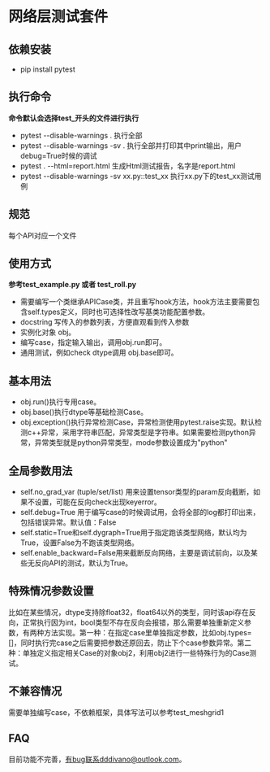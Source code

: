 # 网络层测试套件
## 依赖安装
* pip install pytest

## 执行命令
**命令默认会选择test_开头的文件进行执行**
* pytest --disable-warnings . 执行全部
* pytest --disable-warnings -sv . 执行全部并打印其中print输出，用户debug=True时候的调试
* pytest . --html=report.html 生成Html测试报告，名字是report.html
* pytest --disable-warnings -sv xx.py::test_xx 执行xx.py下的test_xx测试用例

## 规范
每个API对应一个文件

## 使用方式
**参考test_example.py 或者 test_roll.py**
* 需要编写一个类继承APICase类，并且重写hook方法，hook方法主要需要包含self.types定义，同时也可选择性改写基类功能配置参数。
* docstring 写传入的参数列表，方便直观看到传入参数
* 实例化对象 obj。
* 编写case，指定输入输出，调用obj.run即可。
* 通用测试，例如check dtype调用 obj.base即可。

## 基本用法
* obj.run()执行专用case。
* obj.base()执行dtype等基础检测Case。
* obj.exception()执行异常检测Case，异常检测使用pytest.raise实现。默认检测c++异常，采用字符串匹配，异常类型是字符串。如果需要检测python异常，异常类型就是python异常类型，mode参数设置成为"python"

## 全局参数用法
* self.no_grad_var (tuple/set/list) 用来设置tensor类型的param反向截断，如果不设置，可能在反向check出现keyerror。
* self.debug=True 用于编写case的时候调试用，会将全部的log都打印出来，包括错误异常。默认值：False
* self.static=True和self.dygraph=True用于指定跑该类型网络，默认均为True，设置False为不跑该类型网络。
* self.enable_backward=False用来截断反向网络，主要是调试前向，以及某些无反向API的测试，默认为True。

## 特殊情况参数设置
比如在某些情况，dtype支持除float32，float64以外的类型，同时该api存在反向，正常执行因为int，bool类型不存在反向会报错，那么需要单独重新定义参数，有两种方法实现。第一种：在指定case里单独指定参数，比如obj.types=[]，同时执行完case之后需要把参数还原回去，防止下个case参数异常。第二种：单独定义指定相关Case的对象obj2，利用obj2进行一些特殊行为的Case测试。

## 不兼容情况
需要单独编写case，不依赖框架，具体写法可以参考test_meshgrid1

## FAQ
目前功能不完善，有bug联系dddivano@outlook.com。
